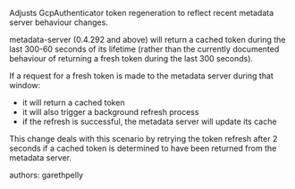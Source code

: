 Adjusts GcpAuthenticator token regeneration to reflect recent metadata server behaviour changes.

metadata-server (0.4.292 and above) will return a cached token during the last 300-60 seconds of its lifetime (rather than the currently documented behaviour of returning a fresh token during the last 300 seconds).

If a request for a fresh token is made to the metadata server during that window:

- it will return a cached token
- it will also trigger a background refresh process
- if the refresh is successful, the metadata server will update its cache

This change deals with this scenario by retrying the token refresh after 2 seconds if a cached token is determined to have been returned from the metadata server.

authors: garethpelly
